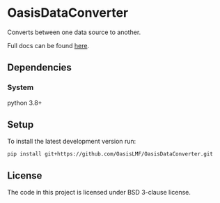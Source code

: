 # OasisDataConverter

Converts between one data source to another.

Full docs can be found [here](./docs).

## Dependencies

### System

python 3.8+

## Setup

To install the latest development version run:

```
pip install git+https://github.com/OasisLMF/OasisDataConverter.git
```

## License

The code in this project is licensed under BSD 3-clause license.
